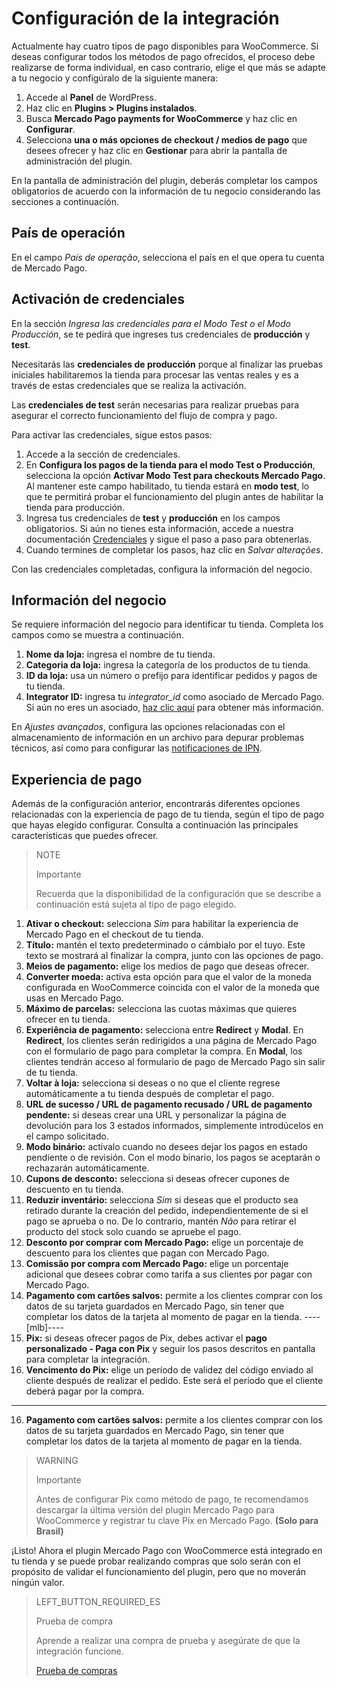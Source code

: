 # Configuración de la integración

Actualmente hay cuatro tipos de pago disponibles para WooCommerce. Si deseas configurar todos los métodos de pago ofrecidos, el proceso debe realizarse de forma individual, en caso contrario, elige el que más se adapte a tu negocio y configúralo de la siguiente manera:

1. Accede al **Panel** de WordPress.
2. Haz clic en **Plugins > Plugins instalados**.
3. Busca **Mercado Pago payments for WooCommerce** y haz clic en **Configurar**.
4. Selecciona **una o más opciones de checkout / medios de pago** que desees ofrecer y haz clic en **Gestionar** para abrir la pantalla de administración del plugin.

En la pantalla de administración del plugin, deberás completar los campos obligatorios de acuerdo con la información de tu negocio considerando las secciones a continuación.

## País de operación

En el campo _País de operação_, selecciona el país en el que opera tu cuenta de Mercado Pago. 

## Activación de credenciales

En la sección _Ingresa las credenciales para el Modo Test o el Modo Producción_, se te pedirá que ingreses tus credenciales de **producción** y **test**.

Necesitarás las **credenciales de producción** porque al finalizar las pruebas iniciales habilitaremos la tienda para procesar las ventas reales y es a través de estas credenciales que se realiza la activación.

Las **credenciales de test** serán necesarias para realizar pruebas para asegurar el correcto funcionamiento del flujo de compra y pago.

Para activar las credenciales, sigue estos pasos:

1. Accede a la sección de credenciales.
2. En **Configura los pagos de la tienda para el modo Test o Producción**, selecciona la opción **Activar Modo Test para checkouts Mercado Pago**. Al mantener este campo habilitado, tu tienda estará en **modo test**, lo que te permitirá probar el funcionamiento del plugin antes de habilitar la tienda para producción.
3. Ingresa tus credenciales de **test** y **producción** en los campos obligatorios. Si aún no tienes esta información, accede a nuestra documentación [Credenciales](https://www.mercadopago[FAKER][URL][DOMAIN]/developers/es/guides/resources/credentials) y sigue el paso a paso para obtenerlas. 
4. Cuando termines de completar los pasos, haz clic en _Salvar alterações_.

Con las credenciales completadas, configura la información del negocio.


## Información del negocio

Se requiere información del negocio para identificar tu tienda. Completa los campos como se muestra a continuación.

1. **Nome da loja:** ingresa el nombre de tu tienda.
2. **Categoria da loja:** ingresa la categoría de los productos de tu tienda.
3. **ID da loja:** usa un número o prefijo para identificar pedidos y pagos de tu tienda.
4. **Integrator ID:** ingresa tu *integrator_id* como asociado de Mercado Pago. Si aún no eres un asociado, [haz clic aquí](https://www.mercadopago[FAKER][URL][DOMAIN]/developers/es/developer-program) para obtener más información.

En *Ajustes avançados*, configura las opciones relacionadas con el almacenamiento de información en un archivo para depurar problemas técnicos, así como para configurar las [notificaciones de IPN](https://www.mercadopago[FAKER][URL][DOMAIN]/developers/es/guides/notifications/ipn).

## Experiencia de pago

Además de la configuración anterior, encontrarás diferentes opciones relacionadas con la experiencia de pago de tu tienda, según el tipo de pago que hayas elegido configurar. Consulta a continuación las principales características que puedes ofrecer.

> NOTE
>
> Importante
>
> Recuerda que la disponibilidad de la configuración que se describe a continuación está sujeta al tipo de pago elegido.

1. **Ativar o checkout:** selecciona _Sim_ para habilitar la experiencia de Mercado Pago en el checkout de tu tienda.
2. **Título:** mantén el texto predeterminado o cámbialo por el tuyo. Este texto se mostrará al finalizar la compra, junto con las opciones de pago.
3. **Meios de pagamento:** elige los medios de pago que deseas ofrecer.
4. **Converter moeda:** activa esta opción para que el valor de la moneda configurada en WooCommerce coincida con el valor de la moneda que usas en Mercado Pago.
5. **Máximo de parcelas:** selecciona las cuotas máximas que quieres ofrecer en tu tienda.
6. **Experiência de pagamento:** selecciona entre **Redirect** y **Modal**. En **Redirect**, los clientes serán redirigidos a una página de Mercado Pago con el formulario de pago para completar la compra. En **Modal**, los clientes tendrán acceso al formulario de pago de Mercado Pago sin salir de tu tienda.
7. **Voltar à loja:** selecciona si deseas o no que el cliente regrese automáticamente a tu tienda después de completar el pago.
8. **URL de sucesso / URL de pagamento recusado / URL de pagamento pendente:** si deseas crear una URL y personalizar la página de devolución para los 3 estados informados, simplemente introdúcelos en el campo solicitado.
9. **Modo binário:** actívalo cuando no desees dejar los pagos en estado pendiente o de revisión. Con el modo binario, los pagos se aceptarán o rechazarán automáticamente.
10. **Cupons de desconto:** selecciona si deseas ofrecer cupones de descuento en tu tienda.
11. **Reduzir inventário:** selecciona _Sim_ si deseas que el producto sea retirado durante la creación del pedido, independientemente de si el pago se aprueba o no. De lo contrario, mantén _Não_ para retirar el producto del stock solo cuando se apruebe el pago. 
12. **Desconto por comprar com Mercado Pago:** elige un porcentaje de descuento para los clientes que pagan con Mercado Pago.
13. **Comissão por compra com Mercado Pago:** elige un porcentaje adicional que desees cobrar como tarifa a sus clientes por pagar con Mercado Pago.
14. **Pagamento com cartões salvos:** permite a los clientes comprar con los datos de su tarjeta guardados en Mercado Pago, sin tener que completar los datos de la tarjeta al momento de pagar en la tienda.
----[mlb]----
15. **Pix:** si deseas ofrecer pagos de Pix, debes activar el **pago personalizado - Paga con Pix** y seguir los pasos descritos en pantalla para completar la integración.
16. **Vencimento do Pix:** elige un período de validez del código enviado al cliente después de realizar el pedido. Este será el período que el cliente deberá pagar por la compra.
------------
16. **Pagamento com cartões salvos:** permite a los clientes comprar con los datos de su tarjeta guardados en Mercado Pago, sin tener que completar los datos de la tarjeta al momento de pagar en la tienda.

> WARNING
>
> Importante
>
> Antes de configurar Pix como método de pago, te recomendamos descargar la última versión del plugin Mercado Pago para WooCommerce y registrar tu clave Pix en Mercado Pago. **(Solo para Brasil)**

¡Listo! Ahora el plugin Mercado Pago con WooCommerce está integrado en tu tienda y se puede probar realizando compras que solo serán con el propósito de validar el funcionamiento del plugin, pero que no moverán ningún valor.

> LEFT_BUTTON_REQUIRED_ES
>
> Prueba de compra
>
> Aprende a realizar una compra de prueba y asegúrate de que la integración funcione.
>
> [Prueba de compras](https://www.mercadopago[FAKER][URL][DOMAIN]/developers/es/guides/plugins/woocommerce/testing)